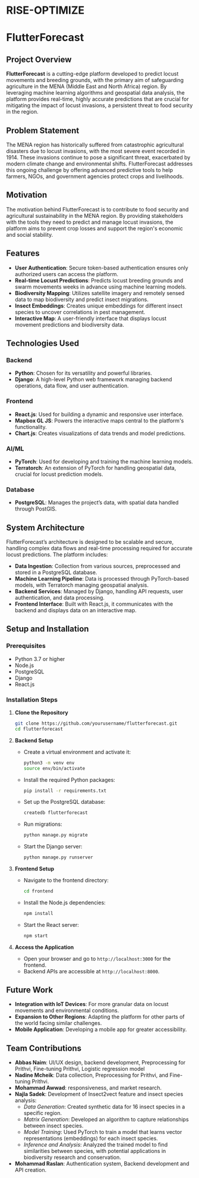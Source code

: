 # RISE-OPTIMIZE


# FlutterForecast

## Project Overview

**FlutterForecast** is a cutting-edge platform developed to predict locust movements and breeding grounds, with the primary aim of safeguarding agriculture in the MENA (Middle East and North Africa) region. By leveraging machine learning algorithms and geospatial data analysis, the platform provides real-time, highly accurate predictions that are crucial for mitigating the impact of locust invasions, a persistent threat to food security in the region.

## Problem Statement

The MENA region has historically suffered from catastrophic agricultural disasters due to locust invasions, with the most severe event recorded in 1914. These invasions continue to pose a significant threat, exacerbated by modern climate change and environmental shifts. FlutterForecast addresses this ongoing challenge by offering advanced predictive tools to help farmers, NGOs, and government agencies protect crops and livelihoods.

## Motivation

The motivation behind FlutterForecast is to contribute to food security and agricultural sustainability in the MENA region. By providing stakeholders with the tools they need to predict and manage locust invasions, the platform aims to prevent crop losses and support the region's economic and social stability.

## Features

- **User Authentication**: Secure token-based authentication ensures only authorized users can access the platform.
- **Real-time Locust Predictions**: Predicts locust breeding grounds and swarm movements weeks in advance using machine learning models.
- **Biodiversity Mapping**: Utilizes satellite imagery and remotely sensed data to map biodiversity and predict insect migrations.
- **Insect Embeddings**: Creates unique embeddings for different insect species to uncover correlations in pest management.
- **Interactive Map**: A user-friendly interface that displays locust movement predictions and biodiversity data.

## Technologies Used

### Backend
- **Python**: Chosen for its versatility and powerful libraries.
- **Django**: A high-level Python web framework managing backend operations, data flow, and user authentication.

### Frontend
- **React.js**: Used for building a dynamic and responsive user interface.
- **Mapbox GL JS**: Powers the interactive maps central to the platform's functionality.
- **Chart.js**: Creates visualizations of data trends and model predictions.

### AI/ML
- **PyTorch**: Used for developing and training the machine learning models.
- **Terratorch**: An extension of PyTorch for handling geospatial data, crucial for locust prediction models.

### Database
- **PostgreSQL**: Manages the project’s data, with spatial data handled through PostGIS.

## System Architecture

FlutterForecast’s architecture is designed to be scalable and secure, handling complex data flows and real-time processing required for accurate locust predictions. The platform includes:

- **Data Ingestion**: Collection from various sources, preprocessed and stored in a PostgreSQL database.
- **Machine Learning Pipeline**: Data is processed through PyTorch-based models, with Terratorch managing geospatial analysis.
- **Backend Services**: Managed by Django, handling API requests, user authentication, and data processing.
- **Frontend Interface**: Built with React.js, it communicates with the backend and displays data on an interactive map.

## Setup and Installation

### Prerequisites
- Python 3.7 or higher
- Node.js
- PostgreSQL
- Django
- React.js

### Installation Steps

1. **Clone the Repository**
   ```bash
   git clone https://github.com/yourusername/flutterforecast.git
   cd flutterforecast
   ```

2. **Backend Setup**
   - Create a virtual environment and activate it:
     ```bash
     python3 -m venv env
     source env/bin/activate
     ```
   - Install the required Python packages:
     ```bash
     pip install -r requirements.txt
     ```
   - Set up the PostgreSQL database:
     ```bash
     createdb flutterforecast
     ```
   - Run migrations:
     ```bash
     python manage.py migrate
     ```
   - Start the Django server:
     ```bash
     python manage.py runserver
     ```

3. **Frontend Setup**
   - Navigate to the frontend directory:
     ```bash
     cd frontend
     ```
   - Install the Node.js dependencies:
     ```bash
     npm install
     ```
   - Start the React server:
     ```bash
     npm start
     ```

4. **Access the Application**
   - Open your browser and go to `http://localhost:3000` for the frontend.
   - Backend APIs are accessible at `http://localhost:8000`.

## Future Work

- **Integration with IoT Devices**: For more granular data on locust movements and environmental conditions.
- **Expansion to Other Regions**: Adapting the platform for other parts of the world facing similar challenges.
- **Mobile Application**: Developing a mobile app for greater accessibility.

## Team Contributions

- **Abbas Naim**: UI/UX design, backend development, Preprocessing for Prithvi, Fine-tuning Prithvi, Logistic regression model
- **Nadine Mcheik**: Data collection, Preprocessing for Prithvi, and Fine-tuning Prithvi.
- **Mohammad Awwad**: responsiveness, and market research.
- **Najla Sadek**: Development of Insect2vect feature and insect species analysis:
     - *Data Generation*: Created synthetic data for 16 insect species in a specific region.
     - *Matrix Generation*: Developed an algorithm to capture relationships between insect species.
     - *Model Training*: Used PyTorch to train a model that learns vector representations (embeddings) for each insect species.
     - *Inference and Analysis*: Analyzed the trained model to find similarities between species, with potential applications in biodiversity research and conservation.
- **Mohammad Raslan**: Authentication system, Backend development and API creation.
